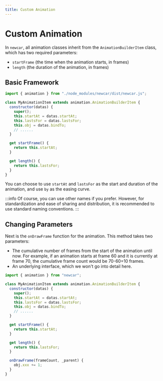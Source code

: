 ```yaml
---
title: Custom Animation
---
```


# Custom Animation

In `newcar`, all animation classes inherit from the `AnimationBuilderItem` class, which has two required parameters:

- `startFrame` (the time when the animation starts, in frames)
- `length` (the duration of the animation, in frames)

## Basic Framework

```javascript
import { animation } from "./node_modules/newcar/dist/newcar.js";

class MyAnimationItem extends animation.AnimationBuilderItem {
  constructor(datas) {
    super();
    this.startAt = datas.startAt;
    this.lastsFor = datas.lastsFor;
    this.obj = datas.bindTo;
    // ......
  }

  get startFrame() {
    return this.startAt;
  }

  get length() {
    return this.lastsFor;
  }
}
```

You can choose to use `startAt` and `lastsFor` as the start and duration of the animation, and use `by` as the easing curve.

:::info
Of course, you can use other names if you prefer. However, for standardization and ease of sharing and distribution, it is recommended to use standard naming conventions.
:::

## Changing Parameters

Next is the `onDrawFrame` function for the animation. This method takes two parameters:

- The cumulative number of frames from the start of the animation until now. For example, if an animation starts at frame 60 and it is currently at frame 70, the cumulative frame count would be 70-60=10 frames.
- An underlying interface, which we won't go into detail here.

```javascript
import { animation } from "newcar";

class MyAnimationItem extends animation.AnimationBuilderItem {
  constructor(datas) {
    super();
    this.startAt = datas.startAt;
    this.lastsFor = datas.lastsFor;
    this.obj = datas.bindTo;
    // ......
  }

  get startFrame() {
    return this.startAt;
  }

  get length() {
    return this.lastsFor;
  }

  onDrawFrame(frameCount, _parent) {
    obj.xxx += 1;
  }
}
```
